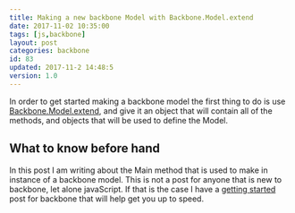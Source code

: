 ```yaml
---
title: Making a new backbone Model with Backbone.Model.extend
date: 2017-11-02 10:35:00
tags: [js,backbone]
layout: post
categories: backbone
id: 83
updated: 2017-11-2 14:48:5
version: 1.0
---
```


In order to get started making a backbone model the first thing to do is use [Backbone.Model.extend](http://backbonejs.org/#Model-extend), and give it an object that will contain all of the methods, and objects that will be used to define the Model.

<!-- more -->

## What to know before hand

In this post I am writing about the Main method that is used to make in instance of a backbone model. This is not a post for anyone that is new to backbone, let alone javaScript. If that is the case I have a [getting started]() post for backbone that will help get you up to speed.
